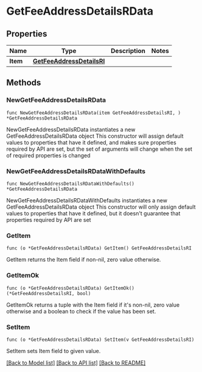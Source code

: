 # GetFeeAddressDetailsRData

## Properties

Name | Type | Description | Notes
------------ | ------------- | ------------- | -------------
**Item** | [**GetFeeAddressDetailsRI**](GetFeeAddressDetailsRI.md) |  | 

## Methods

### NewGetFeeAddressDetailsRData

`func NewGetFeeAddressDetailsRData(item GetFeeAddressDetailsRI, ) *GetFeeAddressDetailsRData`

NewGetFeeAddressDetailsRData instantiates a new GetFeeAddressDetailsRData object
This constructor will assign default values to properties that have it defined,
and makes sure properties required by API are set, but the set of arguments
will change when the set of required properties is changed

### NewGetFeeAddressDetailsRDataWithDefaults

`func NewGetFeeAddressDetailsRDataWithDefaults() *GetFeeAddressDetailsRData`

NewGetFeeAddressDetailsRDataWithDefaults instantiates a new GetFeeAddressDetailsRData object
This constructor will only assign default values to properties that have it defined,
but it doesn't guarantee that properties required by API are set

### GetItem

`func (o *GetFeeAddressDetailsRData) GetItem() GetFeeAddressDetailsRI`

GetItem returns the Item field if non-nil, zero value otherwise.

### GetItemOk

`func (o *GetFeeAddressDetailsRData) GetItemOk() (*GetFeeAddressDetailsRI, bool)`

GetItemOk returns a tuple with the Item field if it's non-nil, zero value otherwise
and a boolean to check if the value has been set.

### SetItem

`func (o *GetFeeAddressDetailsRData) SetItem(v GetFeeAddressDetailsRI)`

SetItem sets Item field to given value.



[[Back to Model list]](../README.md#documentation-for-models) [[Back to API list]](../README.md#documentation-for-api-endpoints) [[Back to README]](../README.md)


